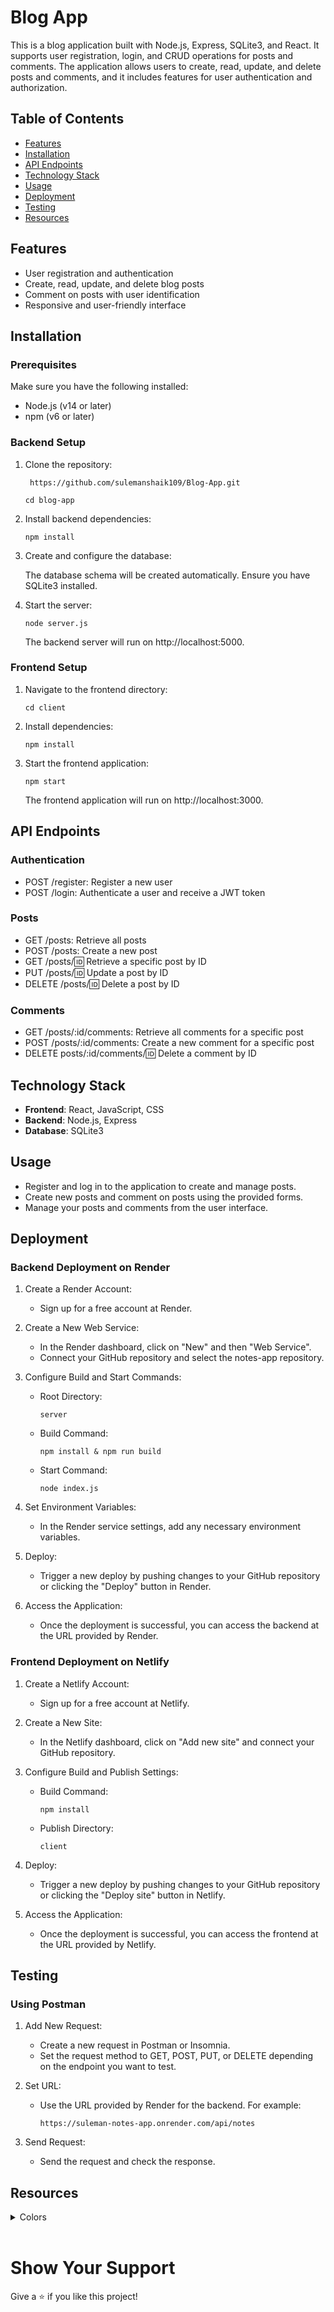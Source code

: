 # Blog App

This is a blog application built with Node.js, Express, SQLite3, and React. It supports user registration, login, and CRUD operations for posts and comments. The application allows users to create, read, update, and delete posts and comments, and it includes features for user authentication and authorization.


## Table of Contents

- [Features](#features)
- [Installation](#installation)
- [API Endpoints](#api-endpoints)
- [Technology Stack](#technologies-stack)
- [Usage](#usage)
- [Deployment](#deployment)
- [Testing](#testing)
- [Resources](#resources)

## Features

- User registration and authentication
- Create, read, update, and delete blog posts
- Comment on posts with user identification
- Responsive and user-friendly interface

## Installation

### Prerequisites

Make sure you have the following installed:

- Node.js (v14 or later)
- npm (v6 or later)

### Backend Setup

1. Clone the repository:

   ```
    https://github.com/sulemanshaik109/Blog-App.git

   cd blog-app
   ```

2. Install backend dependencies:

    ```
    npm install
    ```

3. Create and configure the database:

    The database schema will be created automatically. Ensure you have SQLite3 installed.

4. Start the server:
    ```
    node server.js
    ```

    The backend server will run on http://localhost:5000.

### Frontend Setup

1. Navigate to the frontend directory:

    ```
    cd client
    ```

2. Install dependencies:

    ```
    npm install
    ```

3. Start the frontend application:

    ```
    npm start
    ```

    The frontend application will run on http://localhost:3000.

## API Endpoints

### Authentication

- POST /register: Register a new user
- POST /login: Authenticate a user and receive a JWT token

### Posts

- GET /posts: Retrieve all posts
- POST /posts: Create a new post
- GET /posts/:id: Retrieve a specific post by ID
- PUT /posts/:id: Update a post by ID
- DELETE /posts/:id: Delete a post by ID

### Comments

- GET /posts/:id/comments: Retrieve all comments for a specific post
- POST /posts/:id/comments: Create a new comment for a specific post
- DELETE posts/:id/comments/:id: Delete a comment by ID

## Technology Stack

- **Frontend**: React, JavaScript, CSS
- **Backend**: Node.js, Express
- **Database**: SQLite3

## Usage

- Register and log in to the application to create and manage posts.
- Create new posts and comment on posts using the provided forms.
- Manage your posts and comments from the user interface.

## Deployment

### Backend Deployment on Render

1. Create a Render Account:
    - Sign up for a free account at Render.

2. Create a New Web Service:
    - In the Render dashboard, click on "New" and then "Web Service".
    - Connect your GitHub repository and select the notes-app repository.

3. Configure Build and Start Commands:
    - Root Directory:

        ```
        server
        ```

    - Build Command:

        ```
        npm install & npm run build
        ```

    - Start Command:

        ```
        node index.js
        ```

4. Set Environment Variables:

    - In the Render service settings, add any necessary environment variables.

5. Deploy:

    - Trigger a new deploy by pushing changes to your GitHub repository or clicking the "Deploy" button in Render.

6. Access the Application:

    - Once the deployment is successful, you can access the backend at the URL provided by Render.

### Frontend Deployment on Netlify

1. Create a Netlify Account:

    - Sign up for a free account at Netlify.

2. Create a New Site:

    - In the Netlify dashboard, click on "Add new site" and connect your GitHub repository.
3. Configure Build and Publish Settings:

    - Build Command:

        ```
        npm install
        ```
    - Publish Directory:
        
        ```
        client
        ```

4. Deploy:

    - Trigger a new deploy by pushing changes to your GitHub repository or clicking the "Deploy site" button in Netlify.
5. Access the Application:

    - Once the deployment is successful, you can access the frontend at the URL provided by Netlify.

## Testing

### Using Postman

1. Add New Request:

    - Create a new request in Postman or Insomnia.
    - Set the request method to GET, POST, PUT, or DELETE depending on the endpoint you want to test.

2. Set URL:

    - Use the URL provided by Render for the backend. For example:

        ```
        https://suleman-notes-app.onrender.com/api/notes
        ```

3. Send Request:

    - Send the request and check the response.

## Resources

<details>
<summary>Colors</summary>
<br/>

<div style="background-color: #f1f1f1; width: 150px; padding: 10px; color: black">Hex: #f1f1f1</div>
<div style="background-color: #bd9100; width: 150px; padding: 10px; color: white">Hex: #bd9100</div>
<div style="background-color: #f0e3aa; width: 150px; padding: 10px; color: white">Hex: #f0e3aa</div>
<div style="background-color: #ffffff; width: 150px; padding: 10px; color: black">Hex: #ffffff</div>
<div style="background-color: #c88500; width: 150px; padding: 10px; color: black">Hex: #c88500</div>
<div style="background-color: #d5bf5d; width: 150px; padding: 10px; color: black">Hex: #d5bf5d</div>
<div style="background-color: #fff8d8; width: 150px; padding: 10px; color: black">Hex: #fff8d8</div>
<div style="background-color: #000000; width: 150px; padding: 10px; color: black">Hex: #000000</div>
<div style="background-color: #363636; width: 150px; padding: 10px; color: black">Hex: #363636</div>

</details>
<br/>

# Show Your Support

Give a ⭐️ if you like this project!
